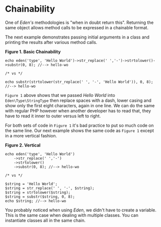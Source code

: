 # Chainability

One of *Eden's* methodologies is "when in doubt return this". Returning the same object allows method calls to be expressed in a chainable format.

The next example demonstrates passing initial arguments in a class and printing the results after various method calls.

**Figure 1. Basic Chainability**

	echo eden('type', 'Hello World')->str_replace(' ','-')->strtolower()->substr(0, 8); //--> hello-wo
	 
	/* vs */
 	
	echo substr(strtolower(str_replace(' ', '-', 'Hello World')), 0, 8); //--> hello-wo

`Figure 1` above shows that we passed *Hello World* into `Eden\Type\StringType` then replace spaces with a dash, lower casing and show only the first eight characters, again in one line. We can do the same with regular PHP however when another developer has to read that, they have to read it inner to outer versus left to right.

For both sets of code in `Figure 1` it's bad practice to put so much code on the same line. Our next example shows the same code as `Figure 1` except in a more vertical fashion.

**Figure 2. Vertical**

	echo eden('type', 'Hello World')
    	->str_replace(' ','-')
    	->strtolower()
    	->substr(0, 8); //--> hello-wo
	
	/* vs */
	
	$string = 'Hello World';
	$string = str_replace(' ', '-', $string);
	$string = strtolower($string);
	$string = substr($string, 0, 8);
	echo $string; //--> hello-wo

You probably noticed when using *Eden*, we didn't have to create a variable. This is the same case when dealing with multiple classes. You can instantiate classes all in the same chain.
